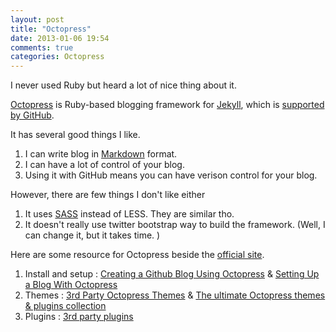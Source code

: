 ```yaml
---
layout: post
title: "Octopress"
date: 2013-01-06 19:54
comments: true
categories: Octopress
---
```

I never used Ruby but heard a lot of nice thing about it.

[Octopress][1] is Ruby-based blogging framework for [Jekyll][2], which is [supported by GitHub][10].

It has several good things I like.

1. I can write blog in [Markdown][3] format.
2. I can have a lot of control of your blog.
3. Using it with GitHub means you can have verison control for your blog.

However, there are few things I don't like either

1. It uses [SASS][9] instead of LESS. They are similar tho.
2. It doesn't really use twitter bootstrap way to build the framework.
   (Well, I can change it, but it takes time. )

Here are some resource for Octopress beside the [official site][1].

1. Install and setup : [Creating a Github Blog Using Octopress][4] & [Setting Up a Blog With Octopress][8]
2. Themes : [3rd Party Octopress Themes][5] & [The ultimate Octopress themes & plugins collection][6]
3. Plugins : [3rd party plugins][7]


[1]:http://octopress.org/blog/2011/07/23/octopress-20-surfaces/ "Octopress"
[2]:https://github.com/mojombo/jekyll#readme "Jekyll"
[3]:http://en.wikipedia.org/wiki/Markdown "Markdown Wiki"
[4]:http://www.tomordonez.com/blog/2012/06/04/creating-a-github-blog-using-octopress/
[5]:https://github.com/imathis/octopress/wiki/3rd-Party-Octopress-Themes
[6]:http://octopressthemes.com/
[7]:https://github.com/imathis/octopress/wiki/3rd-party-plugins
[8]:http://www.viggiosoft.com/blog/blog/2011/09/28/setting-up-a-blog-with-octopress/
[9]:http://sass-lang.com/
[10]:https://help.github.com/articles/using-jekyll-with-pages
